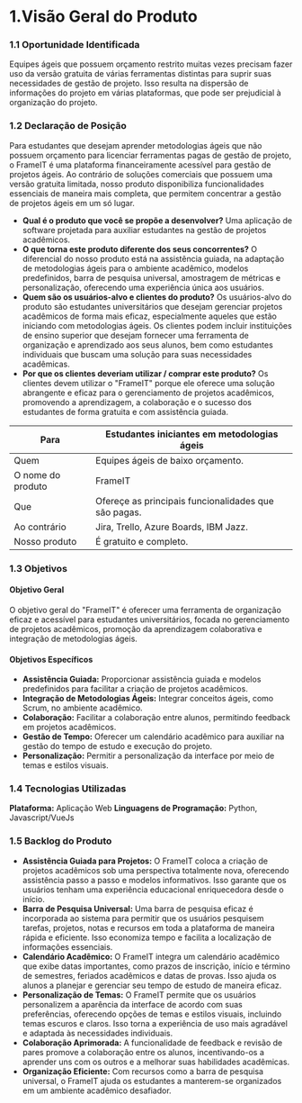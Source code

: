 # 1.Visão Geral do Produto

### 1.1 Oportunidade Identificada
Equipes ágeis que possuem orçamento restrito muitas vezes precisam fazer uso da versão gratuita de várias ferramentas distintas para suprir suas necessidades de gestão de projeto. Isso resulta na dispersão de informações do projeto em várias plataformas, que pode ser prejudicial à organização do projeto.

### 1.2 Declaração de Posição
Para estudantes que desejam aprender metodologias ágeis que não possuem orçamento para licenciar ferramentas pagas de gestão de projeto, o FrameIT é uma plataforma financeiramente acessível para gestão de projetos ágeis. Ao contrário de soluções comerciais que possuem uma versão gratuita limitada, nosso produto disponibiliza funcionalidades essenciais de maneira mais completa, que permitem concentrar a gestão de projetos ágeis em um só lugar.

* **Qual é o produto que você se propõe a desenvolver?**
Uma aplicação de software projetada para auxiliar estudantes na gestão de projetos acadêmicos.
* **O que torna este produto diferente dos seus concorrentes?**
O diferencial do nosso produto está na assistência guiada, na adaptação de metodologias ágeis para o ambiente acadêmico, modelos predefinidos, barra de pesquisa universal, amostragem de métricas e personalização, oferecendo uma experiência única aos usuários.
* **Quem são os usuários-alvo e clientes do produto?**
Os usuários-alvo do produto são estudantes universitários que desejam gerenciar projetos acadêmicos de forma mais eficaz, especialmente aqueles que estão iniciando com metodologias ágeis. Os clientes podem incluir instituições de ensino superior que desejam fornecer uma ferramenta de organização e aprendizado aos seus alunos, bem como estudantes individuais que buscam uma solução para suas necessidades acadêmicas.
* **Por que os clientes deveriam utilizar / comprar este produto?**
Os clientes devem utilizar o "FrameIT" porque ele oferece uma solução abrangente e eficaz para o gerenciamento de projetos acadêmicos, promovendo a aprendizagem, a colaboração e o sucesso dos estudantes de forma gratuita e com assistência guiada.

| Para                    | Estudantes iniciantes em metodologias ágeis                                          |
|-------------------------|----------------------------------------------------------|
| Quem                     | Equipes ágeis de baixo orçamento.              |
| O nome do produto | FrameIT                                   |
| Que                      | Ofereçe as principais funcionalidades que são pagas. |
| Ao contrário             | Jira, Trello, Azure Boards, IBM Jazz.                        |
| Nosso produto           | É gratuito e completo.                    |

### 1.3 Objetivos

#### Objetivo Geral
O objetivo geral do "FrameIT" é oferecer uma ferramenta de organização eficaz e acessível para estudantes universitários, focada no gerenciamento de projetos acadêmicos, promoção da aprendizagem colaborativa e integração de metodologias ágeis.

#### Objetivos Específicos
* **Assistência Guiada:** Proporcionar assistência guiada e modelos predefinidos para facilitar a criação de projetos acadêmicos.
* **Integração de Metodologias Ágeis:** Integrar conceitos ágeis, como Scrum, no ambiente acadêmico.
* **Colaboração:** Facilitar a colaboração entre alunos, permitindo feedback em projetos acadêmicos.
* **Gestão de Tempo:** Oferecer um calendário acadêmico para auxiliar na gestão do tempo de estudo e execução do projeto.
* **Personalização:** Permitir a personalização da interface por meio de temas e estilos visuais. 

### 1.4 Tecnologias Utilizadas
**Plataforma:** Aplicação Web  **Linguagens de Programação:** Python, Javascript/VueJs

### 1.5 Backlog do Produto

* **Assistência Guiada para Projetos:**
O FrameIT coloca a criação de projetos acadêmicos sob uma perspectiva totalmente nova, oferecendo assistência passo a passo e modelos informativos. Isso garante que os usuários tenham uma experiência educacional enriquecedora desde o início.
* **Barra de Pesquisa Universal:**
Uma barra de pesquisa eficaz é incorporada ao sistema para permitir que os usuários pesquisem tarefas, projetos, notas e recursos em toda a plataforma de maneira rápida e eficiente. Isso economiza tempo e facilita a localização de informações essenciais.
* **Calendário Acadêmico:**
O FrameIT integra um calendário acadêmico que exibe datas importantes, como prazos de inscrição, início e término de semestres, feriados acadêmicos e datas de provas. Isso ajuda os alunos a planejar e gerenciar seu tempo de estudo de maneira eficaz.
* **Personalização de Temas:**
O FrameIT permite que os usuários personalizem a aparência da interface de acordo com suas preferências, oferecendo opções de temas e estilos visuais, incluindo temas escuros e claros. Isso torna a experiência de uso mais agradável e adaptada às necessidades individuais.
* **Colaboração Aprimorada:**
 A funcionalidade de feedback e revisão de pares promove a colaboração entre os alunos, incentivando-os a aprender uns com os outros e a melhorar suas habilidades acadêmicas.
* **Organização Eficiente:**
Com recursos como a barra de pesquisa universal, o FrameIT ajuda os estudantes a manterem-se organizados em um ambiente acadêmico desafiador.
